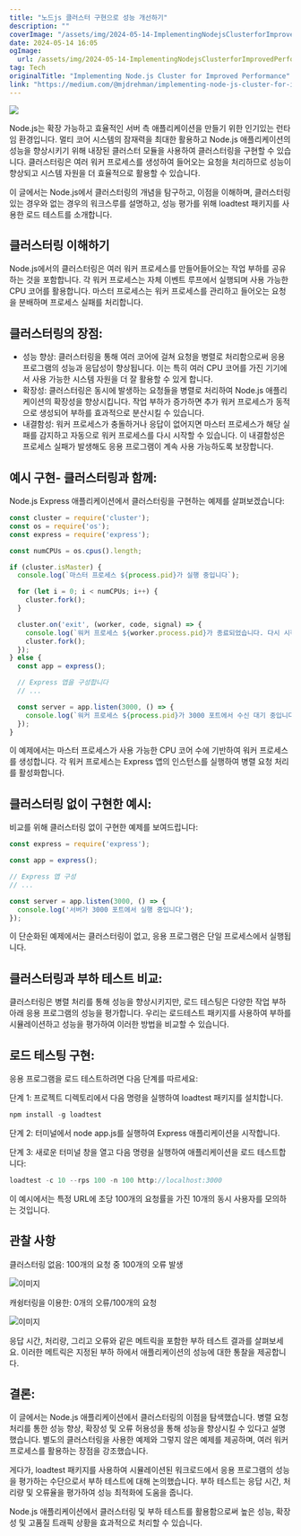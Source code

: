 ```yaml
---
title: "노드js 클러스터 구현으로 성능 개선하기"
description: ""
coverImage: "/assets/img/2024-05-14-ImplementingNodejsClusterforImprovedPerformance_0.png"
date: 2024-05-14 16:05
ogImage: 
  url: /assets/img/2024-05-14-ImplementingNodejsClusterforImprovedPerformance_0.png
tag: Tech
originalTitle: "Implementing Node.js Cluster for Improved Performance"
link: "https://medium.com/@mjdrehman/implementing-node-js-cluster-for-improved-performance-f800146e58e1"
---
```



<img src="/assets/img/2024-05-14-ImplementingNodejsClusterforImprovedPerformance_0.png" />

Node.js는 확장 가능하고 효율적인 서버 측 애플리케이션을 만들기 위한 인기있는 런타임 환경입니다. 멀티 코어 시스템의 잠재력을 최대한 활용하고 Node.js 애플리케이션의 성능을 향상시키기 위해 내장된 클러스터 모듈을 사용하여 클러스터링을 구현할 수 있습니다. 클러스터링은 여러 워커 프로세스를 생성하여 들어오는 요청을 처리하므로 성능이 향상되고 시스템 자원을 더 효율적으로 활용할 수 있습니다.

이 글에서는 Node.js에서 클러스터링의 개념을 탐구하고, 이점을 이해하며, 클러스터링 있는 경우와 없는 경우의 워크스루를 설명하고, 성능 평가를 위해 loadtest 패키지를 사용한 로드 테스트를 소개합니다.

## 클러스터링 이해하기



Node.js에서의 클러스터링은 여러 워커 프로세스를 만들어들어오는 작업 부하를 공유하는 것을 포함합니다. 각 워커 프로세스는 자체 이벤트 루프에서 실행되며 사용 가능한 CPU 코어를 활용합니다. 마스터 프로세스는 워커 프로세스를 관리하고 들어오는 요청을 분배하며 프로세스 실패를 처리합니다.

## 클러스터링의 장점:

- 성능 향상: 클러스터링을 통해 여러 코어에 걸쳐 요청을 병렬로 처리함으로써 응용 프로그램의 성능과 응답성이 향상됩니다. 이는 특히 여러 CPU 코어를 가진 기기에서 사용 가능한 시스템 자원을 더 잘 활용할 수 있게 합니다.
- 확장성: 클러스터링은 동시에 발생하는 요청들을 병렬로 처리하여 Node.js 애플리케이션의 확장성을 향상시킵니다. 작업 부하가 증가하면 추가 워커 프로세스가 동적으로 생성되어 부하를 효과적으로 분산시킬 수 있습니다.
- 내결함성: 워커 프로세스가 충돌하거나 응답이 없어지면 마스터 프로세스가 해당 실패를 감지하고 자동으로 워커 프로세스를 다시 시작할 수 있습니다. 이 내결함성은 프로세스 실패가 발생해도 응용 프로그램이 계속 사용 가능하도록 보장합니다.

## 예시 구현- 클러스터링과 함께:



Node.js Express 애플리케이션에서 클러스터링을 구현하는 예제를 살펴보겠습니다:

```js
const cluster = require('cluster');
const os = require('os');
const express = require('express');

const numCPUs = os.cpus().length;

if (cluster.isMaster) {
  console.log(`마스터 프로세스 ${process.pid}가 실행 중입니다`);

  for (let i = 0; i < numCPUs; i++) {
    cluster.fork();
  }

  cluster.on('exit', (worker, code, signal) => {
    console.log(`워커 프로세스 ${worker.process.pid}가 종료되었습니다. 다시 시작 중...`);
    cluster.fork();
  });
} else {
  const app = express();

  // Express 앱을 구성합니다
  // ...

  const server = app.listen(3000, () => {
    console.log(`워커 프로세스 ${process.pid}가 3000 포트에서 수신 대기 중입니다`);
  });
}
```

이 예제에서는 마스터 프로세스가 사용 가능한 CPU 코어 수에 기반하여 워커 프로세스를 생성합니다. 각 워커 프로세스는 Express 앱의 인스턴스를 실행하여 병렬 요청 처리를 활성화합니다.

## 클러스터링 없이 구현한 예시:



비교를 위해 클러스터링 없이 구현한 예제를 보여드립니다:

```js
const express = require('express');

const app = express();

// Express 앱 구성
// ...

const server = app.listen(3000, () => {
  console.log('서버가 3000 포트에서 실행 중입니다');
});
```

이 단순화된 예제에서는 클러스터링이 없고, 응용 프로그램은 단일 프로세스에서 실행됩니다.

## 클러스터링과 부하 테스트 비교:



클러스터링은 병렬 처리를 통해 성능을 향상시키지만, 로드 테스팅은 다양한 작업 부하 아래 응용 프로그램의 성능을 평가합니다. 우리는 로드테스트 패키지를 사용하여 부하를 시뮬레이션하고 성능을 평가하여 이러한 방법을 비교할 수 있습니다.

## 로드 테스팅 구현:

응용 프로그램을 로드 테스트하려면 다음 단계를 따르세요:

단계 1: 프로젝트 디렉토리에서 다음 명령을 실행하여 loadtest 패키지를 설치합니다.



```js
npm install -g loadtest
```

단계 2: 터미널에서 node app.js를 실행하여 Express 애플리케이션을 시작합니다.

단계 3: 새로운 터미널 창을 열고 다음 명령을 실행하여 애플리케이션을 로드 테스트합니다:

```js
loadtest -c 10 --rps 100 -n 100 http://localhost:3000
```



이 예시에서는 특정 URL에 초당 100개의 요청률을 가진 10개의 동시 사용자를 모의하는 것입니다.

## 관찰 사항

클러스터링 없음: 100개의 요청 중 100개의 오류 발생

![이미지](/assets/img/2024-05-14-ImplementingNodejsClusterforImprovedPerformance_1.png)



캐슁터링을 이용한: 0개의 오류/100개의 요청

![이미지](/assets/img/2024-05-14-ImplementingNodejsClusterforImprovedPerformance_2.png)

응답 시간, 처리량, 그리고 오류와 같은 메트릭을 포함한 부하 테스트 결과를 살펴보세요. 이러한 메트릭은 지정된 부하 하에서 애플리케이션의 성능에 대한 통찰을 제공합니다.

## 결론:



이 글에서는 Node.js 애플리케이션에서 클러스터링의 이점을 탐색했습니다. 병렬 요청 처리를 통한 성능 향상, 확장성 및 오류 허용성을 통해 성능을 향상시킬 수 있다고 설명했습니다. 별도의 클러스터링을 사용한 예제와 그렇지 않은 예제를 제공하며, 여러 워커 프로세스를 활용하는 장점을 강조했습니다.

게다가, loadtest 패키지를 사용하여 시뮬레이션된 워크로드에서 응용 프로그램의 성능을 평가하는 수단으로서 부하 테스트에 대해 논의했습니다. 부하 테스트는 응답 시간, 처리량 및 오류율을 평가하여 성능 최적화에 도움을 줍니다.

Node.js 애플리케이션에서 클러스터링 및 부하 테스트를 활용함으로써 높은 성능, 확장성 및 고품질 트래픽 상황을 효과적으로 처리할 수 있습니다.